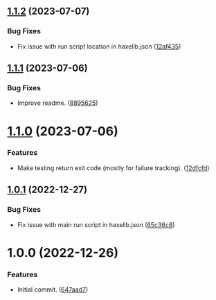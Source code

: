 ## [1.1.2](https://github.com/dropecho/dropecho.testing/compare/1.1.1...1.1.2) (2023-07-07)


### Bug Fixes

* Fix issue with run script location in haxelib.json ([12af435](https://github.com/dropecho/dropecho.testing/commit/12af4355644f8e71925b5b5f51249fad1bb65224))

## [1.1.1](https://github.com/dropecho/dropecho.testing/compare/1.1.0...1.1.1) (2023-07-06)


### Bug Fixes

* Improve readme. ([8895625](https://github.com/dropecho/dropecho.testing/commit/8895625cfee2933d962430e8b419d76c7a221f86))

# [1.1.0](https://github.com/dropecho/dropecho.testing/compare/1.0.1...1.1.0) (2023-07-06)


### Features

* Make testing return exit code (mostly for failure tracking). ([12dfcfd](https://github.com/dropecho/dropecho.testing/commit/12dfcfd1b827881520fcbac04b47a31369a5fa64))

## [1.0.1](https://github.com/dropecho/dropecho.testing/compare/1.0.0...1.0.1) (2022-12-27)


### Bug Fixes

* Fix issue with main run script in haxelib.json ([65c36c8](https://github.com/dropecho/dropecho.testing/commit/65c36c89666297712f4c85325fa15a65a24f2135))

# 1.0.0 (2022-12-26)


### Features

* Initial commit. ([647aad7](https://github.com/dropecho/dropecho.testing/commit/647aad7640b61932c8a921a165d71c867a039217))
